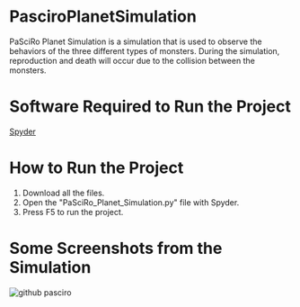 # PasciroPlanetSimulation
PaSciRo Planet Simulation is a simulation that is used to observe the behaviors of the three different types of monsters. During the simulation, reproduction and death will occur due to the collision between the monsters. 

# Software Required to Run the Project 
[Spyder](https://www.anaconda.com/products/individual)

# How to Run the Project
1) Download all the files.
2) Open the "PaSciRo_Planet_Simulation.py" file with Spyder.
3) Press F5 to run the project. 

# Some Screenshots from the Simulation 
![github pasciro](https://user-images.githubusercontent.com/95561298/146944169-16439ad1-b0a4-45dc-90ad-3bc74c6e0b74.PNG)
